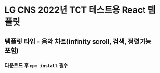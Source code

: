 # LG CNS 2022년 TCT 테스트용 React 템플릿

## 템플릿 타입 - 음악 차트(infinity scroll, 검색, 정렬기능 포함)

### 다운로드 후 `npm install` 필수
